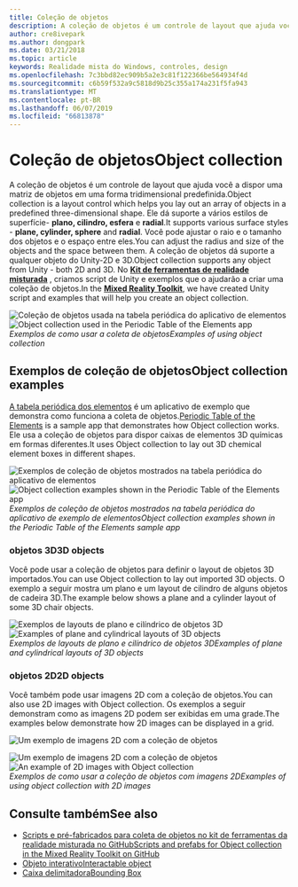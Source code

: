 ```yaml
---
title: Coleção de objetos
description: A coleção de objetos é um controle de layout que ajuda você a dispor uma matriz de objetos em uma forma tridimensional predefinida.
author: cre8ivepark
ms.author: dongpark
ms.date: 03/21/2018
ms.topic: article
keywords: Realidade mista do Windows, controles, design
ms.openlocfilehash: 7c3bbd82ec909b5a2e3c81f122366be564934f4d
ms.sourcegitcommit: c6b59f532a9c5818d9b25c355a174a231f5fa943
ms.translationtype: MT
ms.contentlocale: pt-BR
ms.lasthandoff: 06/07/2019
ms.locfileid: "66813878"
---
```

# <a name="object-collection"></a><span data-ttu-id="1b2e0-104">Coleção de objetos</span><span class="sxs-lookup"><span data-stu-id="1b2e0-104">Object collection</span></span>

<span data-ttu-id="1b2e0-105">A coleção de objetos é um controle de layout que ajuda você a dispor uma matriz de objetos em uma forma tridimensional predefinida.</span><span class="sxs-lookup"><span data-stu-id="1b2e0-105">Object collection is a layout control which helps you lay out an array of objects in a predefined three-dimensional shape.</span></span> <span data-ttu-id="1b2e0-106">Ele dá suporte a vários estilos de superfície- **plano, cilindro, esfera** e **radial**.</span><span class="sxs-lookup"><span data-stu-id="1b2e0-106">It supports various surface styles - **plane, cylinder, sphere** and **radial**.</span></span> <span data-ttu-id="1b2e0-107">Você pode ajustar o raio e o tamanho dos objetos e o espaço entre eles.</span><span class="sxs-lookup"><span data-stu-id="1b2e0-107">You can adjust the radius and size of the objects and the space between them.</span></span> <span data-ttu-id="1b2e0-108">A coleção de objetos dá suporte a qualquer objeto do Unity-2D e 3D.</span><span class="sxs-lookup"><span data-stu-id="1b2e0-108">Object collection supports any object from Unity - both 2D and 3D.</span></span> <span data-ttu-id="1b2e0-109">No **[Kit de ferramentas de realidade misturada](https://microsoft.github.io/MixedRealityToolkit-Unity/Documentation/README_ObjectCollection.html)** , criamos script de Unity e exemplos que o ajudarão a criar uma coleção de objetos.</span><span class="sxs-lookup"><span data-stu-id="1b2e0-109">In the **[Mixed Reality Toolkit](https://microsoft.github.io/MixedRealityToolkit-Unity/Documentation/README_ObjectCollection.html)**, we have created Unity script and examples that will help you create an object collection.</span></span>

<span data-ttu-id="1b2e0-110">![Coleção de objetos usada na tabela periódica do aplicativo de elementos](images/640px-objectcollection-hero-640px.jpg)</span><span class="sxs-lookup"><span data-stu-id="1b2e0-110">![Object collection used in the Periodic Table of the Elements app](images/640px-objectcollection-hero-640px.jpg)</span></span><br>
<span data-ttu-id="1b2e0-111">*Exemplos de como usar a coleta de objetos*</span><span class="sxs-lookup"><span data-stu-id="1b2e0-111">*Examples of using object collection*</span></span>

## <a name="object-collection-examples"></a><span data-ttu-id="1b2e0-112">Exemplos de coleção de objetos</span><span class="sxs-lookup"><span data-stu-id="1b2e0-112">Object collection examples</span></span>

<span data-ttu-id="1b2e0-113">[A tabela periódica dos elementos](periodic-table-of-the-elements.md) é um aplicativo de exemplo que demonstra como funciona a coleta de objetos.</span><span class="sxs-lookup"><span data-stu-id="1b2e0-113">[Periodic Table of the Elements](periodic-table-of-the-elements.md) is a sample app that demonstrates how Object collection works.</span></span> <span data-ttu-id="1b2e0-114">Ele usa a coleção de objetos para dispor caixas de elementos 3D químicas em formas diferentes.</span><span class="sxs-lookup"><span data-stu-id="1b2e0-114">It uses Object collection to lay out 3D chemical element boxes in different shapes.</span></span>

<span data-ttu-id="1b2e0-115">![Exemplos de coleção de objetos mostrados na tabela periódica do aplicativo de elementos](images/periodictable-collections-1000px.jpg)</span><span class="sxs-lookup"><span data-stu-id="1b2e0-115">![Object collection examples shown in the Periodic Table of the Elements app](images/periodictable-collections-1000px.jpg)</span></span><br>
<span data-ttu-id="1b2e0-116">*Exemplos de coleção de objetos mostrados na tabela periódica do aplicativo de exemplo de elementos*</span><span class="sxs-lookup"><span data-stu-id="1b2e0-116">*Object collection examples shown in the Periodic Table of the Elements sample app*</span></span>

### <a name="3d-objects"></a><span data-ttu-id="1b2e0-117">objetos 3D</span><span class="sxs-lookup"><span data-stu-id="1b2e0-117">3D objects</span></span>

<span data-ttu-id="1b2e0-118">Você pode usar a coleção de objetos para definir o layout de objetos 3D importados.</span><span class="sxs-lookup"><span data-stu-id="1b2e0-118">You can use Object collection to lay out imported 3D objects.</span></span> <span data-ttu-id="1b2e0-119">O exemplo a seguir mostra um plano e um layout de cilindro de alguns objetos de cadeira 3D.</span><span class="sxs-lookup"><span data-stu-id="1b2e0-119">The example below shows a plane and a cylinder layout of some 3D chair objects.</span></span>

<span data-ttu-id="1b2e0-120">![Exemplos de layouts de plano e cilíndrico de objetos 3D](images/objectcollection-3dobjects-1000px.jpg)</span><span class="sxs-lookup"><span data-stu-id="1b2e0-120">![Examples of plane and cylindrical layouts of 3D objects](images/objectcollection-3dobjects-1000px.jpg)</span></span><br>
<span data-ttu-id="1b2e0-121">*Exemplos de layouts de plano e cilíndrico de objetos 3D*</span><span class="sxs-lookup"><span data-stu-id="1b2e0-121">*Examples of plane and cylindrical layouts of 3D objects*</span></span>

### <a name="2d-objects"></a><span data-ttu-id="1b2e0-122">objetos 2D</span><span class="sxs-lookup"><span data-stu-id="1b2e0-122">2D objects</span></span>

<span data-ttu-id="1b2e0-123">Você também pode usar imagens 2D com a coleção de objetos.</span><span class="sxs-lookup"><span data-stu-id="1b2e0-123">You can also use 2D images with Object collection.</span></span> <span data-ttu-id="1b2e0-124">Os exemplos a seguir demonstram como as imagens 2D podem ser exibidas em uma grade.</span><span class="sxs-lookup"><span data-stu-id="1b2e0-124">The examples below demonstrate how 2D images can be displayed in a grid.</span></span>

![Um exemplo de imagens 2D com a coleção de objetos](images/640px-layout-3dobjects-3.jpg)

<span data-ttu-id="1b2e0-126">![Um exemplo de imagens 2D com a coleção de objetos](images/640px-layout-2dimages.jpg)</span><span class="sxs-lookup"><span data-stu-id="1b2e0-126">![An example of 2D images with Object collection](images/640px-layout-2dimages.jpg)</span></span><br>
<span data-ttu-id="1b2e0-127">*Exemplos de como usar a coleção de objetos com imagens 2D*</span><span class="sxs-lookup"><span data-stu-id="1b2e0-127">*Examples of using object collection with 2D images*</span></span>

## <a name="see-also"></a><span data-ttu-id="1b2e0-128">Consulte também</span><span class="sxs-lookup"><span data-stu-id="1b2e0-128">See also</span></span>
* [<span data-ttu-id="1b2e0-129">Scripts e pré-fabricados para coleta de objetos no kit de ferramentas da realidade misturada no GitHub</span><span class="sxs-lookup"><span data-stu-id="1b2e0-129">Scripts and prefabs for Object collection in the Mixed Reality Toolkit on GitHub</span></span>](https://github.com/microsoft/MixedRealityToolkit-Unity/blob/mrtk_release/Documentation/README_ObjectCollection.md)
* [<span data-ttu-id="1b2e0-130">Objeto interativo</span><span class="sxs-lookup"><span data-stu-id="1b2e0-130">Interactable object</span></span>](interactable-object.md)
* [<span data-ttu-id="1b2e0-131">Caixa delimitadora</span><span class="sxs-lookup"><span data-stu-id="1b2e0-131">Bounding Box</span></span>](app-bar-and-bounding-box.md)
